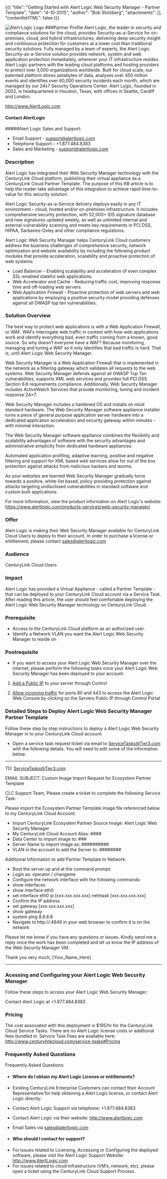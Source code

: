 {{{
  "title": "Getting Started with Alert Logic Web Security Manager - Partner Template",
  "date": "4-10-2015",
  "author": "Bob Stolzberg",
  "attachments": [],
  "contentIsHTML": false
}}}

![Alert Logic Logo](http://www.ingaa.org/File.aspx?id=21717)
###Partner Profile
Alert Logic, the leader in security and compliance solutions for the cloud, provides Security-as-a-Service for on-premises, cloud, and hybrid infrastructures, delivering deep security insight and continuous protection for customers at a lower cost than traditional security solutions. Fully managed by a team of experts, the Alert Logic Security-as-a-Service solution provides network, system and web application protection immediately, wherever your IT infrastructure resides. Alert Logic partners with the leading cloud platforms and hosting providers to protect over 3,000 organizations worldwide. Built for cloud scale, our patented platform stores petabytes of data, analyses over 450 million events and identifies over 60,000 security incidents each month, which are managed by our 24x7 Security Operations Center. Alert Logic, founded in 2002, is headquartered in Houston, Texas, with offices in Seattle, Cardiff and London. 

http://www.AlertLogic.com

#### Contact AlertLogic
#####Alert Logic Sales and Support:
- Email Support - support@alertlogic.com
- Telephone Support - +1.877.484.8383
- Sales and Marketing - support@alertlogic.com

### Description
Alert Logic has integrated their Web Security Manager technology with the CenturyLink Cloud platform, publishing their virtual appliance as a CenturyLink Cloud Partner Template.  The purpose of this KB article is to help the reader take advantage of this integration to achieve rapid time-to-value for this security solution.

Alert Logic Security-as-a-Service delivery deploys easily in any IT environment - cloud, hosted and/or on-premises infrastructure.  It includes comprehensive security protection, with 52,000+ IDS signature database and new signatures updated weekly, as well as unlimited internal and external vulnerability scanning and meets key requirements in PCI DSS, HIPAA, Sarbanes-Oxley and other compliance regulations.

Alert Logic Web Security Manager helps CenturyLink Cloud customers address the business challengex of compreheisive security, network optimization and website availability by including the following product modules that provide acceleration, scalability and proactive protection of web systems: 
* Load Balancer - Enabling scalability and acceleration of even complex SSL-enabled stateful web applications.
* Web Accelerator and Cache - Reducing traffic cost, improving response time and off-loading web servers.
* Web Application Firewall - Proactive protection of web servers and web applications by employing a positive security model providing defenses against all OWASP top ten vulnerabilities.

### Solution Overview
The best way to protect web applications is with a Web Application Firewall, or WAF. WAFs interrogate web traffic in context with how web applications work and identify everything bad, even traffic coming from a known, good source. So why doesn’t everyone have a WAF? Because monitoring, managing and tuning a WAF so it only identifies that bad traffic is hard. That is, until Alert Logic Web Security Manager.

Web Security Manager is a Web Application Firewall that is implemented in the network as a filtering gateway which validates all requests to the web systems. Web Security Manager defends against all OWASP Top Ten vulnerabilities, supports XML web services and provides full PCI DSS Section 6.6 requirements compliance. Additionally, Web Security Manager includes ActiveWatch Services that provide monitoring, tuning and incident response 24×7.

Web Security Manager includes a hardened OS and installs on most standard hardware.  The Web Security Manager software appliance installer turns a piece of general purpose application server hardware into a dedicated application acceleration and security gateway within minutes - with minimal interaction.

The Web Security Manager software appliance combines the flexibility and scalability advantages of software with the security advantages and administrative simplicity from dedicated hardware appliances. 

Automated application profiling, adaptive learning, positive and negative filtering and support for XML based web services allow for out of the box protection against attacks from malicious hackers and worms. 

As your websites are learned Web Security Manager gradually turns towards a positive, white-list based, policy providing protection against attacks targeting undisclosed vulnerabilities in standard software and custom built applications.

For more information, view the product information on Alert Logic's website: https://www.alertlogic.com/products-services/web-security-manager/

### Offer
Alert Logic is making their Web Security Manager available for CenturyLink Cloud Users to deploy to their account.  In order to purchase a license or entitlement, please contact sales@alertlogic.com

### Audience
CenturyLink Cloud Users

### Impact
Alert Logic has provided a Virtual Appliance - called a Partner Template - that can be deployed to your CenturyLink Cloud account via a Service Task.  After reading this article, the user should feel comfortable deploying the Alert Logic Web Security Manager technology on CenturyLink Cloud.  

### Prerequisite
- Access to the CenturyLink Cloud platform as an authorized user.
- Identify a Network VLAN you want the Alert Logic Web Security Manager to reside on

### Postrequisite
- If you want to access your Alert Logic Web Security Manager over the internet, please perform the following tasks once your Alert Logic Web Security Manager has been deployed to your account:

1. [Add a Public IP](../Network/how-to-add-public-ip-to-virtual-machine.md) to your server through Control

2. [Allow incoming traffic](../Network/how-to-add-public-ip-to-virtual-machine.md) for ports 80 and 443 to access the Alert Logic Web Console by clicking on the Servers Public IP through Control Portal

### Detailed Steps to Deploy Alert Logic Web Security Manager Partner Template
Follow these step by step instructions to deploy a Alert Logic Web Security Manager in to your CenturyLink Cloud account:  

- Open a service task request ticket via email to ServiceTasks@Tier3.com with the following details.  You will need to edit some of the information below.

----
TO: ServiceTasks@Tier3.com

EMAIL SUBJECT:   Custom Image Import Request for Ecosystem Partner Template
    
CLC Support Team,
Please create a ticket to complete the following Service Task:

Please import the Ecosystem Partner Template image file referenced below to my CenturyLink Cloud Account:
- Import CenturyLink Ecosystem Partner Source Image: Alert Logic Web Security Manager
- My CenturyLink Cloud Account Alias: ####
- Data Center to import image to: ###
- Server Name to import image as: ##########
- VLAN in the account to add the Server to: ########

Additional Information to add Partner Template to Network:

- Boot the server up and at the command prompt:
- Login as:  operator / changeme
- Configure the network interface with the following commands:
-   show interfaces
-   show interface eth0
-   set interface eth0 ip [xxx.xxx.xxx.xxx] netmask [xxx.xxx.xxx.xxx]
- Confirm the IP address 
-   set gateway [xxx.xxx.xxx.xxx]
-   show gateway 
-   system ping 8.8.8.8
- Navigate to http://<YOURVIRTUALAPPLIANCEIPADDRESS>:4849 in your web browser to confirm it is on the network

Please let me know if you have any questions or issues. Kindly send me a reply once the work has been completed and let us know the IP address of the Web Security Manager VM.

Thank you very much, [Your_Name_Here]

-----

### Acessing and Configuring your Alert Logic Web Security Manager
Follow these steps to access your Alert Logic Web Security Manager:

Contact Alert Logic at +1.877.484.8383

### Pricing
The cost associated with this deployment is $195/hr for the CenturyLink Cloud Service Tasks.  There are no Alert Logic license costs or additional fees bundled in.  Service Task Fees are available here: http://www.centurylinkcloud.com/service-tasks#Pricing

### Frequently Asked Questions
Frequently Asked Questions:
- #### Where do I obtain my Alert Logic License or entitlements?
- Existing CenturyLink Enterprise Customers can contact their Account Representative for help obtaining a Alert Logic license, or contact Alert Logic directly: 
-   Contact Alert Logic Support via telephone: +1.877.484.8383
-   Contact Alert Logic via their website: http://www.alertlogic.com
-   Email Sales via sales@alertlogic.com


- #### Who should I contact for support?
* For issues related to Licensing, Accessing or Configuring the deployed software, please visit the Alert Logic Support Website: http://www.AlertLogic.com
* For issues related to cloud infrastructure (VM’s, network, etc), please open a ticket using the CenturyLink Cloud Support Process.